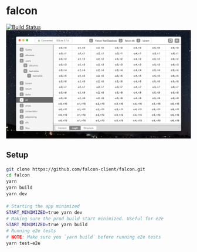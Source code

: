 # falcon

[![Build Status](https://travis-ci.com/falcon-client/falcon.svg?token=stGf151gAJ11ZUi8LyvG&branch=master)](https://travis-ci.com/falcon-client/falcon)
![Falcon Demo Rewrite](/internals/img/falcon-demo.png)

## Setup

```bash
git clone https://github.com/falcon-client/falcon.git
cd falcon
yarn
yarn build
yarn dev

# Starting the app minimized
START_MINIMIZED=true yarn dev
# Making sure the prod build start minimized. Useful for e2e
START_MINIMIZED=true yarn build
# Running e2e tests
# NOTE: Make sure you `yarn build` before running e2e tests
yarn test-e2e
```
